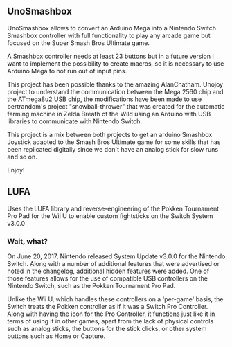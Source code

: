 
## UnoSmashbox 

UnoSmashbox allows to convert an Arduino Mega into a Nintendo Switch Smashbox controller with full functionality to play any arcade game but focused on the Super Smash Bros Ultimate game.

A Smashbox controller needs at least 23 buttons but in a future version I want to implement the possibility to create macros, so it is necessary to use Arduino Mega to not run out of input pins.

This project has been possible thanks to the amazing AlanChatham.
Unojoy project to understand the communication between the Mega 2560 chip and the ATmega8u2 USB chip, the modifications have been made to use bertrandom's project "snowball-thrower" that was created for the automatic farming machine in Zelda Breath of the Wild using an Arduino with USB libraries to communicate with Nintendo Switch.

This project is a mix between both projects to get an arduino Smashbox Joystick adapted to the Smash Bros Ultimate game for some skills that has been replicated digitally since we don't have an analog stick for slow runs and so on.

Enjoy!


## LUFA

Uses the LUFA library and reverse-engineering of the Pokken Tournament Pro Pad for the Wii U to enable custom fightsticks on the Switch System v3.0.0

### Wait, what?
On June 20, 2017, Nintendo released System Update v3.0.0 for the Nintendo Switch. Along with a number of additional features that were advertised or noted in the changelog, additional hidden features were added. One of those features allows for the use of compatible USB controllers on the Nintendo Switch, such as the Pokken Tournament Pro Pad.

Unlike the Wii U, which handles these controllers on a 'per-game' basis, the Switch treats the Pokken controller as if it was a Switch Pro Controller. Along with having the icon for the Pro Controller, it functions just like it in terms of using it in other games, apart from the lack of physical controls such as analog sticks, the buttons for the stick clicks, or other system buttons such as Home or Capture.

